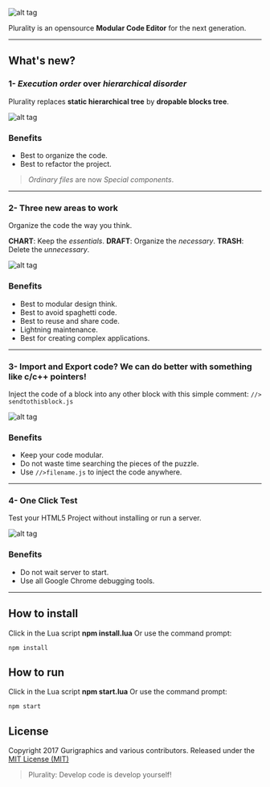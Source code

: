 
![alt tag](https://imgur.com/aWTUyRW.png)

Plurality is an opensource **Modular Code Editor** for the next generation.

---

## What's new?

### 1- *Execution order* over *hierarchical disorder*

Plurality replaces **static hierarchical tree** by **dropable blocks tree**. 

![alt tag](https://imgur.com/FVJjBxq.png)

### Benefits

- Best to organize the code.
- Best to refactor the project.

> *Ordinary files* are now *Special components*.

---

### 2- Three new areas to work

Organize the code the way you think.

**CHART**: Keep the *essentials*.
**DRAFT**: Organize the *necessary*.
**TRASH**: Delete the *unnecessary*.

![alt tag](https://imgur.com/T0PQ0F6.png)


### Benefits

- Best to modular design think.
- Best to avoid spaghetti code.
- Best to reuse and share code.
- Lightning maintenance.
- Best for creating complex applications.

---

### 3- Import and Export code? We can do better with something like **c/c++ pointers**!

Inject the code of a block into any other block with this simple comment: 
``` //> sendtothisblock.js ```

![alt tag](https://imgur.com/SfkKeq4.png)

### Benefits

- Keep your code modular.
- Do not waste time searching the pieces of the puzzle.
- Use ``` //>filename.js ``` to inject the code anywhere. 

---

### 4- One Click Test 

Test your HTML5 Project without installing or run a server.

![alt tag](https://imgur.com/ywA1Uya.png)

### Benefits

- Do not wait server to start.
- Use all Google Chrome debugging tools.

---
## How to install

Click in the Lua script **npm install.lua**
Or use the command prompt:
```
npm install 
```

## How to run

Click in the Lua script **npm start.lua**
Or use the command prompt:
```
npm start 
```

## License
Copyright 2017 Gurigraphics and various contributors. Released under the [MIT License (MIT)](https://github.com/Gurigraphics/plurality/blob/master/LICENSE)

> Plurality: Develop code is develop yourself!
